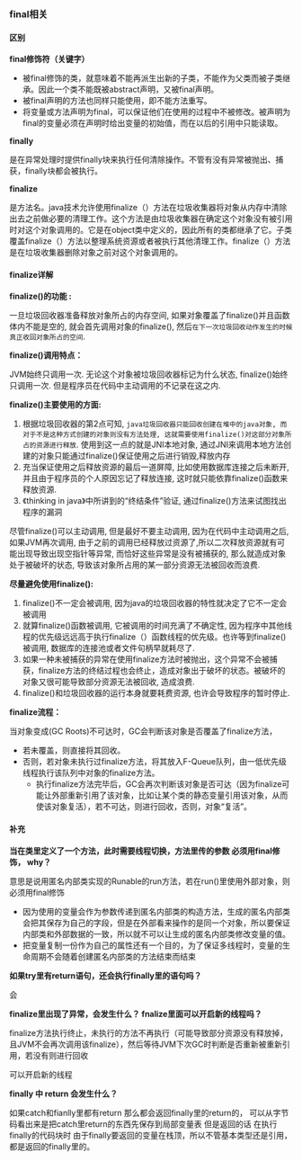 ### final相关

#### 区别

**final修饰符（关键字）**

- 被final修饰的类，就意味着不能再派生出新的子类，不能作为父类而被子类继承。因此一个类不能既被abstract声明，又被final声明。
- 被final声明的方法也同样只能使用，即不能方法重写。
- 将变量或方法声明为final，可以保证他们在使用的过程中不被修改。被声明为final的变量必须在声明时给出变量的初始值，而在以后的引用中只能读取。

**finally**

是在异常处理时提供finally块来执行任何清除操作。不管有没有异常被抛出、捕获，finally块都会被执行。

**finalize**

是方法名。java技术允许使用finalize（）方法在垃圾收集器将对象从内存中清除出去之前做必要的清理工作。这个方法是由垃圾收集器在确定这个对象没有被引用时对这个对象调用的。它是在object类中定义的，因此所有的类都继承了它。子类覆盖finalize（）方法以整理系统资源或者被执行其他清理工作。finalize（）方法是在垃圾收集器删除对象之前对这个对象调用的。 



#### finalize详解

**finalize()的功能 :**

 一旦垃圾回收器准备释放对象所占的内存空间, 如果对象覆盖了finalize()并且函数体内不能是空的, 就会首先调用对象的finalize(),  然后`在下一次垃圾回收动作发生的时候真正收回对象所占的空间`.

 

**finalize()调用特点：**

 JVM始终只调用一次. 无论这个对象被垃圾回收器标记为什么状态, finalize()始终只调用一次. 但是程序员在代码中主动调用的不记录在这之内.



**finalize()主要使用的方面:**

1. 根据垃圾回收器的第2点可知, `java垃圾回收器只能回收创建在堆中的java对象, 而对于不是这种方式创建的对象则没有方法处理, 这就需要使用finalize()对这部分对象所占的资源进行释放`. 使用到这一点的就是JNI本地对象, 通过JNI来调用本地方法创建的对象只能通过finalize()保证使用之后进行销毁,释放内存
2. 充当保证使用之后释放资源的最后一道屏障, 比如使用数据库连接之后未断开,并且由于程序员的个人原因忘记了释放连接, 这时就只能依靠finalize()函数来释放资源.
3. 《thinking in java》中所讲到的“终结条件”验证, 通过finalize()方法来试图找出程序的漏洞

尽管finalize()可以主动调用, 但是最好不要主动调用, 因为在代码中主动调用之后, 如果JVM再次调用, 由于之前的调用已经释放过资源了,所以二次释放资源就有可能出现导致出现空指针等异常, 而恰好这些异常是没有被捕获的, 那么就造成对象处于被破坏的状态, 导致该对象所占用的某一部分资源无法被回收而浪费.

 

**尽量避免使用finalize():**

1. finalize()不一定会被调用, 因为java的垃圾回收器的特性就决定了它不一定会被调用
2. 就算finalize()函数被调用, 它被调用的时间充满了不确定性, 因为程序中其他线程的优先级远远高于执行finalize（）函数线程的优先级。也许等到finalize()被调用, 数据库的连接池或者文件句柄早就耗尽了.
3. 如果一种未被捕获的异常在使用finalize方法时被抛出，这个异常不会被捕获，finalize方法的终结过程也会终止，造成对象出于破坏的状态。被破坏的对象又很可能导致部分资源无法被回收, 造成浪费.
4. finalize()和垃圾回收器的运行本身就要耗费资源, 也许会导致程序的暂时停止.

**finalize流程：**

当对象变成(GC Roots)不可达时，GC会判断该对象是否覆盖了finalize方法，

- 若未覆盖，则直接将其回收。
- 否则，若对象未执行过finalize方法，将其放入F-Queue队列，由一低优先级线程执行该队列中对象的finalize方法。
  - 执行finalize方法完毕后，GC会再次判断该对象是否可达（因为finalize可能让外部重新引用了该对象，比如让某个类的静态变量引用该对象，从而使该对象复活），若不可达，则进行回收，否则，对象“复活”。

#### 补充
**当在类里定义了一个方法，此时需要线程切换，方法里传的参数 必须用final修饰， why？**

意思是说用匿名内部类实现的Runable的run方法，若在run()里使用外部对象，则必须用final修饰

- 因为使用的变量会作为参数传递到匿名内部类的构造方法，生成的匿名内部类会把其保存为自己的字段，但是在外部看来操作的是同一个对象，所以要保证内部类和外部数据的一致，所以就不可以让生成的匿名内部类修改变量的值。
- 把变量复制一份作为自己的属性还有一个目的，为了保证多线程时，变量的生命周期不会随着创建匿名内部类的方法结束而结束



**如果try里有return语句，还会执行finally里的语句吗？**

会



**finalize里出现了异常，会发生什么？   fnalize里面可以开启新的线程吗？**

finalize方法执行终止，未执行的方法不再执行（可能导致部分资源没有释放掉，且JVM不会再次调用该finalize），然后等待JVM下次GC时判断是否重新被重新引用，若没有则进行回收



可以开启新的线程

**finally 中 return 会发生什么？**

如果catch和fianlly里都有return 那么都会返回finally里的return的， 可以从字节码看出来是把catch里return的东西先保存到局部变量表 但是返回的话 在执行finally的代码块时 由于finally要返回的变量在栈顶，所以不管基本类型还是引用，都是返回的finally里的。
